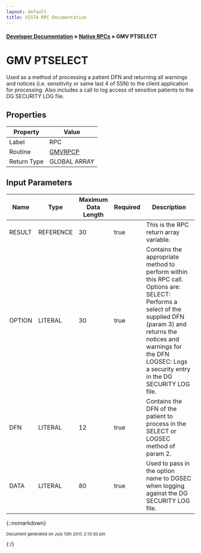 ```yaml
---
layout: default
title: VISTA RPC Documentation
---
```


#### [Developer Documentation](../index) &#187; [Native RPCs](TableOfContents) &#187; GMV PTSELECT<br/>
# GMV PTSELECT

Used as a method of processing a patient DFN and returning all warnings and notices (i.e. sensitivity or same last 4 of SSN) to the client application for processing.  Also includes a call to log access of sensitive patients to the DG SECURITY LOG file.

## Properties

Property | Value
--- | ---
Label | RPC
Routine | [GMVRPCP](http://code.osehra.org/dox/Routine_GMVRPCP_source.html)
Return Type | GLOBAL ARRAY


## Input Parameters

Name | Type | Maximum Data Length | Required | Description
--- | --- | --- | --- | ---
RESULT | REFERENCE | 30 | true | This is the RPC return array variable.
OPTION | LITERAL | 30 | true | Contains the appropriate method to perform within this RPC call. Options are:  SELECT: Performs a select of the supplied DFN (param 3) and returns the           notices and warnings for the DFN   LOGSEC: Logs a security entry in the DG SECURITY LOG file.
DFN | LITERAL | 12 | true | Contains the DFN of the patient to process in the SELECT or LOGSEC method of param 2.
DATA | LITERAL | 80 | true | Used to pass in the option name to DGSEC when logging against the DG SECURITY LOG file.



{::nomarkdown} <br/><p style="font-size: 11px">Document generated on July 13th 2017, 2:13:30 pm</p>{:/}